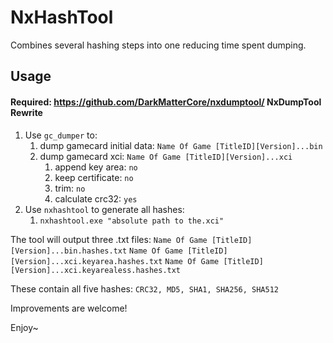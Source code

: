 # NxHashTool
Combines several hashing steps into one reducing time spent dumping.

## Usage
#### Required: https://github.com/DarkMatterCore/nxdumptool/ NxDumpTool Rewrite
1. Use `gc_dumper` to:
   1. dump gamecard initial data: `Name Of Game [TitleID][Version]...bin`
   1. dump gamecard xci: `Name Of Game [TitleID][Version]...xci`
      1. append key area: `no`
      1. keep certificate: `no`
      1. trim: `no`
      1. calculate crc32: `yes`
1. Use `nxhashtool` to generate all hashes:
   1. `nxhashtool.exe "absolute path to the.xci"`

The tool will output three .txt files:
`Name Of Game [TitleID][Version]...bin.hashes.txt`
`Name Of Game [TitleID][Version]...xci.keyarea.hashes.txt`
`Name Of Game [TitleID][Version]...xci.keyarealess.hashes.txt`

These contain all five hashes: `CRC32, MD5, SHA1, SHA256, SHA512`

Improvements are welcome!

Enjoy~
